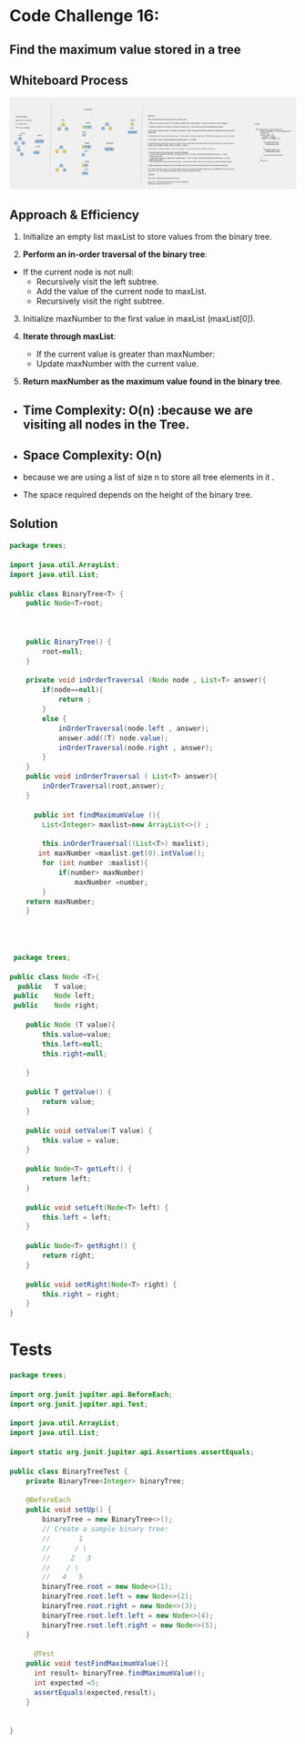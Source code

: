 # Code Challenge 16:
## Find the maximum value stored in a tree


## Whiteboard Process
![CC16-FindMaxInBinaryTree](TreeWhiteBoards/CC17-breadthFirstSearch.png)

## Approach & Efficiency

1. Initialize an empty list maxList to store values from the binary tree.


2. **Perform an in-order traversal of the binary tree**:
 - If the current node is not null:
   - Recursively visit the left subtree.
   - Add the value of the current node to maxList.
   - Recursively visit the right subtree.

3. Initialize maxNumber to the first value in maxList (maxList[0]).

4. **Iterate through maxList**:
    - If the current value is greater than maxNumber:
    - Update maxNumber with the current value.
     

5. **Return maxNumber as the maximum value found in the binary tree**.






- ## **Time Complexity:** O(n) :because we are visiting all nodes in the Tree.



- ## **Space Complexity:** O(n)
- because  we are using a list of size n to store all tree elements in it . 
- The space required  depends on the height of the binary tree.

## Solution
``` java 
package trees;

import java.util.ArrayList;
import java.util.List;

public class BinaryTree<T> {
    public Node<T>root;
   


    public BinaryTree() {
        root=null;
    }

    private void inOrderTraversal (Node node , List<T> answer){
        if(node==null){
            return ;
        }
        else {
            inOrderTraversal(node.left , answer);
            answer.add((T) node.value);
            inOrderTraversal(node.right , answer);
        }
    }
    public void inOrderTraversal ( List<T> answer){
        inOrderTraversal(root,answer);
    }
     
      public int findMaximumValue (){
        List<Integer> maxlist=new ArrayList<>() ;

        this.inOrderTraversal((List<T>) maxlist);
       int maxNumber =maxlist.get(0).intValue();
        for (int number :maxlist){
            if(number> maxNumber)
                maxNumber =number;
        }
    return maxNumber;
    }

    
 ``` 

``` java  
 
 package trees;

public class Node <T>{
  public   T value;
 public    Node left;
 public    Node right;

    public Node (T value){
        this.value=value;
        this.left=null;
        this.right=null;

    }

    public T getValue() {
        return value;
    }

    public void setValue(T value) {
        this.value = value;
    }

    public Node<T> getLeft() {
        return left;
    }

    public void setLeft(Node<T> left) {
        this.left = left;
    }

    public Node<T> getRight() {
        return right;
    }

    public void setRight(Node<T> right) {
        this.right = right;
    }
}

``` 
# Tests
``` java
package trees;

import org.junit.jupiter.api.BeforeEach;
import org.junit.jupiter.api.Test;

import java.util.ArrayList;
import java.util.List;

import static org.junit.jupiter.api.Assertions.assertEquals;

public class BinaryTreeTest {
    private BinaryTree<Integer> binaryTree;

    @BeforeEach
    public void setUp() {
        binaryTree = new BinaryTree<>();
        // Create a sample binary tree:
        //       1
        //      / \
        //     2   3
        //    / \
        //   4   5
        binaryTree.root = new Node<>(1);
        binaryTree.root.left = new Node<>(2);
        binaryTree.root.right = new Node<>(3);
        binaryTree.root.left.left = new Node<>(4);
        binaryTree.root.left.right = new Node<>(5);
    }

      @Test
    public void testFindMaximumValue(){
      int result= binaryTree.findMaximumValue();
      int expected =5;
      assertEquals(expected,result);
    }
    

}


```